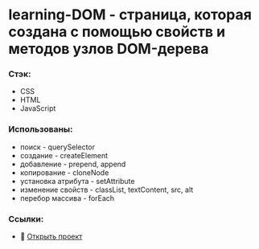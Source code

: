 # learning-DOM - страница, которая создана с помощью свойств и методов узлов DOM-дерева

### Стэк:
* CSS
* HTML
* JavaScript

### Использованы:
* поиск - querySelector
* создание - createElement
* добавление - prepend, append
* копирование - cloneNode
* установка атрибута - setAttribute
* изменение свойств - classList, textContent, src, alt
* перебор массива - forEach

### Ссылки:
* :mag_right: [Открыть проект](https://gutmalina.github.io/learning-DOM/)

